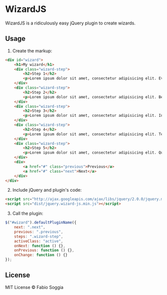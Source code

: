 # WizardJS

WizardJS is a ridiculously easy jQuery plugin to create wizards.

## Usage

1. Create the markup:

```html
<div id="wizard">
	<h1>My wizard</h1>
	<div class="wizard-step">
		<h2>Step 1</h2>
		<p>Lorem ipsum dolor sit amet, consectetur adipisicing elit. Eveniet, optio?</p>
	</div>
	<div class="wizard-step">
		<h2>Step 2</h2>
		<p>Lorem ipsum dolor sit amet, consectetur adipisicing elit. Beatae, temporibus.</p>
	</div>
	<div class="wizard-step">
		<h2>Step 3</h2>
		<p>Lorem ipsum dolor sit amet, consectetur adipisicing elit. In, nihil.</p>
	</div>
	<div class="wizard-step">
		<h2>Step 4</h2>
		<p>Lorem ipsum dolor sit amet, consectetur adipisicing elit. Temporibus, inventore.</p>
	</div>
	<div class="wizard-step">
		<h2>Step 5</h2>
		<p>Lorem ipsum dolor sit amet, consectetur adipisicing elit. Quam, necessitatibus?</p>
	</div>
	<div>
		<a href="#" class="previous">Previous</a>
		<a href="#" class="next">Next</a>
	</div>
</div>
```

2. Include jQuery and plugin's code:

```html
<script src="http://ajax.googleapis.com/ajax/libs/jquery/2.0.0/jquery.min.js"></script>
<script src="dist/jquery.wizard-js.min.js"></script>
```

3. Call the plugin:

```javascript
$("#wizard").defaultPluginName({
	next: ".next",
	previous: ".previous",
	steps: ".wizard-step",
	activeClass: "active",
	onNext: function () {},
	onPrevious: function () {},
	onChange: function () {}
});
```

## License

MIT License © Fabio Soggia
